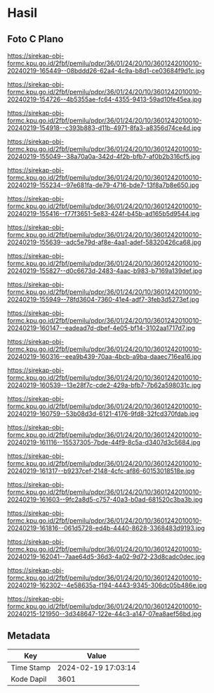 # Hasil

## Foto C Plano

https://sirekap-obj-formc.kpu.go.id/2fbf/pemilu/pdpr/36/01/24/20/10/3601242010010-20240219-165449--08bddd26-62a4-4c9a-b8d1-ce03684f9d1c.jpg

https://sirekap-obj-formc.kpu.go.id/2fbf/pemilu/pdpr/36/01/24/20/10/3601242010010-20240219-154726--4b5355ae-fc64-4355-9413-59ad10fe45ea.jpg

https://sirekap-obj-formc.kpu.go.id/2fbf/pemilu/pdpr/36/01/24/20/10/3601242010010-20240219-154918--c393b883-d11b-4971-8fa3-a8356d74ce4d.jpg

https://sirekap-obj-formc.kpu.go.id/2fbf/pemilu/pdpr/36/01/24/20/10/3601242010010-20240219-155049--38a70a0a-342d-4f2b-bfb7-af0b2b316cf5.jpg

https://sirekap-obj-formc.kpu.go.id/2fbf/pemilu/pdpr/36/01/24/20/10/3601242010010-20240219-155234--97e681fa-de79-4716-bde7-13f8a7b8e650.jpg

https://sirekap-obj-formc.kpu.go.id/2fbf/pemilu/pdpr/36/01/24/20/10/3601242010010-20240219-155416--f77f3651-5e83-424f-b45b-ad165b5d9544.jpg

https://sirekap-obj-formc.kpu.go.id/2fbf/pemilu/pdpr/36/01/24/20/10/3601242010010-20240219-155639--adc5e79d-af8e-4aa1-adef-58320426ca68.jpg

https://sirekap-obj-formc.kpu.go.id/2fbf/pemilu/pdpr/36/01/24/20/10/3601242010010-20240219-155827--d0c6673d-2483-4aac-b983-b7169a139def.jpg

https://sirekap-obj-formc.kpu.go.id/2fbf/pemilu/pdpr/36/01/24/20/10/3601242010010-20240219-155949--78fd3604-7360-41e4-adf7-3feb3d5273ef.jpg

https://sirekap-obj-formc.kpu.go.id/2fbf/pemilu/pdpr/36/01/24/20/10/3601242010010-20240219-160147--eadead7d-dbef-4e05-bf14-3102aa1717d7.jpg

https://sirekap-obj-formc.kpu.go.id/2fbf/pemilu/pdpr/36/01/24/20/10/3601242010010-20240219-160316--eea9b439-70aa-4bcb-a9ba-daaec716ea16.jpg

https://sirekap-obj-formc.kpu.go.id/2fbf/pemilu/pdpr/36/01/24/20/10/3601242010010-20240219-160539--13e28f7c-cde2-429a-bfb7-7b62a598031c.jpg

https://sirekap-obj-formc.kpu.go.id/2fbf/pemilu/pdpr/36/01/24/20/10/3601242010010-20240219-160759--53b08d3d-6121-4176-9fd8-32fcd370fdab.jpg

https://sirekap-obj-formc.kpu.go.id/2fbf/pemilu/pdpr/36/01/24/20/10/3601242010010-20240219-161116--15537305-7bde-44f9-8c5a-d3407d3c5684.jpg

https://sirekap-obj-formc.kpu.go.id/2fbf/pemilu/pdpr/36/01/24/20/10/3601242010010-20240219-161317--b9237cef-2148-4cfc-af86-60153018518e.jpg

https://sirekap-obj-formc.kpu.go.id/2fbf/pemilu/pdpr/36/01/24/20/10/3601242010010-20240219-161603--9fc2a8d5-c757-40a3-b0ad-681520c3ba3b.jpg

https://sirekap-obj-formc.kpu.go.id/2fbf/pemilu/pdpr/36/01/24/20/10/3601242010010-20240219-161816--061d5728-ed4b-4440-8628-3368483d9193.jpg

https://sirekap-obj-formc.kpu.go.id/2fbf/pemilu/pdpr/36/01/24/20/10/3601242010010-20240219-162041--7aae64d5-36d3-4a02-9d72-23d8cadc0dec.jpg

https://sirekap-obj-formc.kpu.go.id/2fbf/pemilu/pdpr/36/01/24/20/10/3601242010010-20240219-162302--4e58635a-f194-4443-9345-306dc05b486e.jpg

https://sirekap-obj-formc.kpu.go.id/2fbf/pemilu/pdpr/36/01/24/20/10/3601242010010-20240215-121950--3d348647-122e-44c3-a147-07ea8aef56bd.jpg


## Metadata

| Key        | Value               |
| ---------- | ------------------- |
| Time Stamp | 2024-02-19 17:03:14 |
| Kode Dapil | 3601                |



